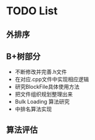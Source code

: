 # TODO List

## 外排序

## B+树部分
- 不断修改并完善.h文件
- 在对应.cpp文件中实现相应逻辑
- 研究BlockFile具体使用方法
- 把文件组织规划整理出来
- Bulk Loading 算法研究
- 中排名算法实现

## 算法评估